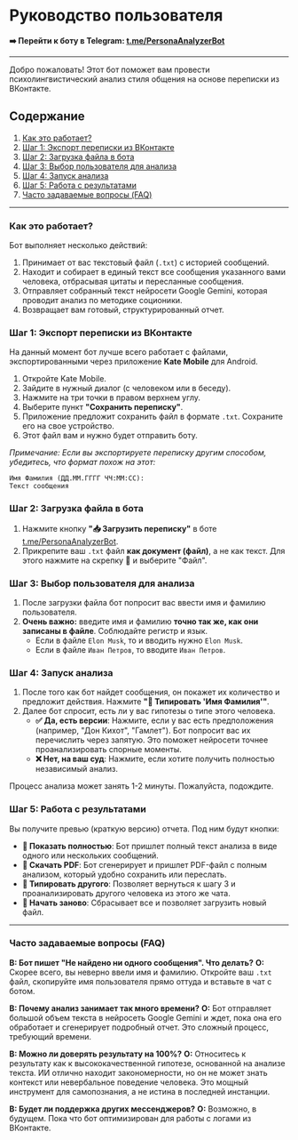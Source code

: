 # Руководство пользователя

**➡️ Перейти к боту в Telegram: [t.me/PersonaAnalyzerBot](https://t.me/PersonaAnalyzerBot)**

---

Добро пожаловать! Этот бот поможет вам провести психолингвистический анализ стиля общения на основе переписки из ВКонтакте.

## Содержание
1.  [Как это работает?](#как-это-работает)
2.  [Шаг 1: Экспорт переписки из ВКонтакте](#шаг-1-экспорт-переписки-из-вконтакте)
3.  [Шаг 2: Загрузка файла в бота](#шаг-2-загрузка-файла-в-бота)
4.  [Шаг 3: Выбор пользователя для анализа](#шаг-3-выбор-пользователя-для-анализа)
5.  [Шаг 4: Запуск анализа](#шаг-4-запуск-анализа)
6.  [Шаг 5: Работа с результатами](#шаг-5-работа-с-результатами)
7.  [Часто задаваемые вопросы (FAQ)](#часто-задаваемые-вопросы-faq)

---

### Как это работает?

Бот выполняет несколько действий:
1.  Принимает от вас текстовый файл (`.txt`) с историей сообщений.
2.  Находит и собирает в единый текст все сообщения указанного вами человека, отбрасывая цитаты и пересланные сообщения.
3.  Отправляет собранный текст нейросети Google Gemini, которая проводит анализ по методике соционики.
4.  Возвращает вам готовый, структурированный отчет.

### Шаг 1: Экспорт переписки из ВКонтакте

На данный момент бот лучше всего работает с файлами, экспортированными через приложение **Kate Mobile** для Android.

1.  Откройте Kate Mobile.
2.  Зайдите в нужный диалог (с человеком или в беседу).
3.  Нажмите на три точки в правом верхнем углу.
4.  Выберите пункт **"Сохранить переписку"**.
5.  Приложение предложит сохранить файл в формате `.txt`. Сохраните его на свое устройство.
6.  Этот файл вам и нужно будет отправить боту.

*Примечание: Если вы экспортируете переписку другим способом, убедитесь, что формат похож на этот:*
```
Имя Фамилия (ДД.ММ.ГГГГ ЧЧ:ММ:СС):
Текст сообщения
```

### Шаг 2: Загрузка файла в бота

1.  Нажмите кнопку **"📥 Загрузить переписку"** в боте [t.me/PersonaAnalyzerBot](https://t.me/PersonaAnalyzerBot).
2.  Прикрепите ваш `.txt` файл **как документ (файл)**, а не как текст. Для этого нажмите на скрепку 📎 и выберите "Файл".



### Шаг 3: Выбор пользователя для анализа

1.  После загрузки файла бот попросит вас ввести имя и фамилию пользователя.
2.  **Очень важно:** введите имя и фамилию **точно так же, как они записаны в файле**. Соблюдайте регистр и язык.
    -   Если в файле `Elon Musk`, то и вводить нужно `Elon Musk`.
    -   Если в файле `Иван Петров`, то вводите `Иван Петров`.

### Шаг 4: Запуск анализа

1.  После того как бот найдет сообщения, он покажет их количество и предложит действия. Нажмите **"🧠 Типировать 'Имя Фамилия'"**.
2.  Далее бот спросит, есть ли у вас гипотезы о типе этого человека.
    -   **✅ Да, есть версии**: Нажмите, если у вас есть предположения (например, "Дон Кихот", "Гамлет"). Бот попросит вас их перечислить через запятую. Это поможет нейросети точнее проанализировать спорные моменты.
    -   **❌ Нет, на ваш суд**: Нажмите, если хотите получить полностью независимый анализ.

Процесс анализа может занять 1-2 минуты. Пожалуйста, подождите.

### Шаг 5: Работа с результатами

Вы получите превью (краткую версию) отчета. Под ним будут кнопки:
-   **📄 Показать полностью**: Бот пришлет полный текст анализа в виде одного или нескольких сообщений.
-   **💾 Скачать PDF**: Бот сгенерирует и пришлет PDF-файл с полным анализом, который удобно сохранить или переслать.
-   **👤 Типировать другого**: Позволяет вернуться к шагу 3 и проанализировать другого человека из этого же чата.
-   **🔄 Начать заново**: Сбрасывает все и позволяет загрузить новый файл.

---

### Часто задаваемые вопросы (FAQ)

**В: Бот пишет "Не найдено ни одного сообщения". Что делать?**
**О:** Скорее всего, вы неверно ввели имя и фамилию. Откройте ваш `.txt` файл, скопируйте имя пользователя прямо оттуда и вставьте в чат с ботом.

**В: Почему анализ занимает так много времени?**
**О:** Бот отправляет большой объем текста в нейросеть Google Gemini и ждет, пока она его обработает и сгенерирует подробный отчет. Это сложный процесс, требующий времени.

**В: Можно ли доверять результату на 100%?**
**О:** Относитесь к результату как к высококачественной гипотезе, основанной на анализе текста. ИИ отлично находит закономерности, но он не может знать контекст или невербальное поведение человека. Это мощный инструмент для самопознания, а не истина в последней инстанции.

**В: Будет ли поддержка других мессенджеров?**
**О:** Возможно, в будущем. Пока что бот оптимизирован для работы с логами из ВКонтакте.